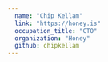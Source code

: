 ```yaml
---
  name: "Chip Kellam"
  link: "https://honey.is"
  occupation_title: "CTO"
  organization: "Honey"
  github: chipkellam
---
```

